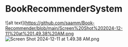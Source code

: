 # BookRecommenderSystem

![alt text](https://github.com/saamm/Book-Recommender/blob/main/Screen%20Shot%202024-12-11%20at%201.49.38%20AM.png
![Screen Shot 2024-12-11 at 1.49.38 AM.png](../../../Desktop/Screen%20Shot%202024-12-11%20at%201.49.38%20AM.png)
